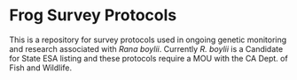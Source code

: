# Frog Survey Protocols

This is a repository for survey protocols used in ongoing genetic monitoring and research associated with *Rana boylii*. Currently *R. boylii* is a Candidate for State ESA listing and these protocols require a MOU with the CA Dept. of Fish and Wildlife.


